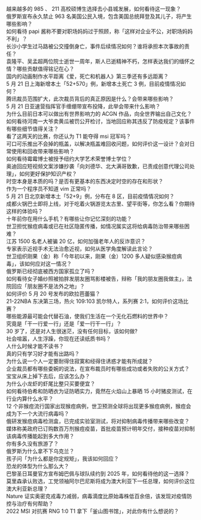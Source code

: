 越来越多的 985 、 211 高校硕博生选择去小县城发展，如何看待这一现象？  
俄罗斯宣布永久禁止 963 名美国公民入境，包含美国总统拜登及其儿子，将产生哪些影响？  
如何看待 papi 酱称不要对职场妈妈过于照顾，称「这样对企业不公，对职场妈妈不利」？  
长沙小学生过马路被公交撞倒身亡，事件后续情况如何？谁将承担本次事故的责任？  
袁隆平、吴孟超两位院士逝世一周年，斯人已逝精神不朽，怎样表达我们的缅怀之情？哪些贡献值得铭记在心？  
国内的动画制作水平距离《爱，死亡和机器人》第三季还有多远距离？  
5 月 21 日上海新增本土「52+570」例，新增本土死亡 3 例，目前疫情情况如何？  
腾讯裁员范围扩大，此次裁员背后的真正原因是什么？会带来哪些影响？  
5 月 21 日亚速营指挥官手缠绷带宣布投降，此举会带来什么影响？  
为什么目前日本可以做出有世界影响力的 ACGN 作品，向全世界输出自己文化？  
如何看待河南一大爷卖黄瓜被罚公开检讨，当地回应称其违反了防疫规定？该事件有哪些细节值得关注？  
看了这两天的比赛，你还认为 T1 能夺得 msi 冠军吗？  
可口可乐推出不会掉的瓶盖，以解决瓶盖难回收问题，如何评价这一设计？会对日常使用和回收带来哪些影响？  
如何看待霉霉博士被授予纽约大学艺术荣誉博士学位？  
奥迪回应短视频文案涉嫌抄袭「向刘德华、北大满哥致歉，已责成创意代理公司处理」，如何更好保护知识产权？  
时空本身是本质的吗？是否有更基本的东西决定时空的存在和形状？  
作为一个程序员不知道 vim 正常吗？  
5 月 21 日北京新增本土「52+9」例，分布在 8 区，目前疫情情况如何？  
成都火锅巴士即将上线，对于吃着火锅游览太古里、望平街等，你怎么看？你期待这样的体验吗？  
十年前你在用什么手机？有哪些让你记忆深刻的功能？  
世卫担忧猴痘病毒或已在社区隐匿传播，如情况属实这将给病毒防治带来哪些困难？  
江苏 1500 名老人被骗 20 亿，如何加强老年人的反诈意识？  
专家表示近视手术无法治愈近视，如何从医学角度解读此言论？  
世卫组织刚果（金）称「今年初以来，刚果（金）1200 多人疑似感染猴痘病毒」，该如何应对这一情况？  
俄罗斯已经彻底被西方国家孤立了吗？  
如何看待女子婚纱照被拍胖发朋友圈骂影楼被告，辩称「我的朋友圈我做主」，法院回应「朋友圈不是法外之地」？  
如何评价 5 月 20 号发布的欧拉芭蕾猫？  
21-22NBA 东决第三场，热火 109:103 凯尔特人，系列赛 2:1，如何评价这场比赛？  
哪些能源最可能会代替石油，使我们生活在一个无化石燃料的世界中？  
究竟是「干一行爱一行」还是「爱一行干一行」？  
30 岁了，还是对人生很迷茫，没有任何目标，该如何做?  
社会喧嚣，人生浮躁，你现在还读纸质书吗？  
人什么时候才能不读书？  
真的只有学习好才能有出路吗？  
为什么说一个人一定要耐得住寂寞和经得住诱惑才能有所成就？  
企业裁员都有哪些委婉的说法，在宣布裁员时有哪些成功或者失败的公关方式？  
宝宝从床上掉下去后，应该怎么办？  
为什么小龙虾的虾尾比整只买要便宜？  
如何看待伯希和防晒衣为证防晒实力，竟然在火焰山上暴晒 15 小时猪皮测试，在行业内算什么水平？  
12 个非猴痘流行国家出现猴痘病例，世卫预测全球将出现更多猴痘病例，猴痘会成为下一个大流行病毒吗？  
俄研发猴痘病毒检测盒，已完成实验室测试，将对抑制病毒传播带来哪些改变？  
媒体称美政府已订购数百万剂猴痘疫苗，首批疫苗预计明年交付，接种疫苗对抑制该病毒传播能起到多大作用？  
你有多久没有旅游了？  
俄罗斯为什么拿不下乌克兰？  
孩子问「为什么都是你定规矩」，我该如何回应？  
恐龙的体型为什么那么大？  
巴黎圣日耳曼官方宣布姆巴佩与球队续约到 2025 年，如何看待他的这一选择？  
莫里森承认败选，工党领袖阿尔巴尼斯将成为澳大利亚下一任总理，如何评价这位澳大利亚新总理？  
Nature 证实奥密克戎毒力减弱，病毒滴度比原始毒株低百余倍，该发现对疫情防控与治疗有何帮助？  
2022 MSI 对抗赛 RNG 1:0 T1 拿下「釜山图书馆」，对此你有什么想说的？  

